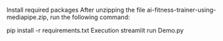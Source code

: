 Install required packages
After unzipping the file ai-fitness-trainer-using-mediapipe.zip, run the following command:

pip install -r requirements.txt
Execution
streamlit run Demo.py
